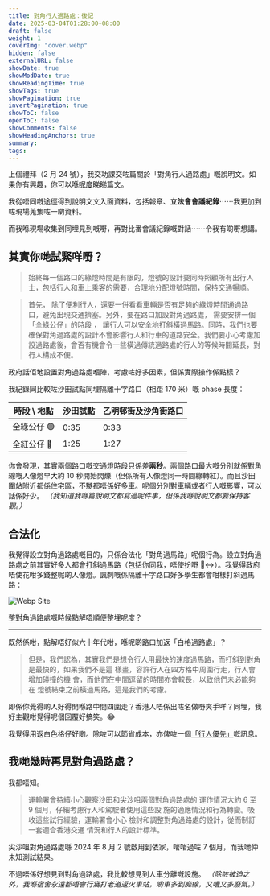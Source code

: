 ```yaml
---
title: 對角行人過路處：後記
date: 2025-03-04T01:28:00+08:00
draft: false
weight: 1
coverImg: "cover.webp"
hidden: false
externalURL: false
showDate: true
showModDate: true
showReadingTime: true
showTags: true
showPagination: true
invertPagination: true
showToC: false
openToC: false
showComments: false
showHeadingAnchors: true
summary: 
tags:
---
```

上個禮拜（2 月 24 號），我交功課交咗篇關於「對角行人過路處」嘅說明文。如果你有興趣，你可以喺[呢度](../../hidden/說明文)睇睇篇文。

我從唔同嘅途徑得到說明文文入面資料，包括報章、**立法會會議紀錄**⋯⋯我更加到咗現場蒐集咗一啲資料。

而我喺現場收集到同埋見到嘅嘢，再對比番會議紀錄嘅對話⋯⋯令我有啲嘢想講。

## 其實你哋試緊咩嘢？

> 始終每一個路口的綠燈時間是有限的，燈號的設計要同時照顧所有出行人士，包括行人和車上乘客的需要，合理地分配燈號時間，保持交通暢順。

> 首先， 除了便利行人，還要一併看看車輛是否有足夠的綠燈時間通過路口，避免出現交通擠塞。另外，要在路口加設對角過路處， 需要安排一個「全綠公仔」的時段 ， 讓行人可以安全地打斜橫過馬路。同時，我們也要確保對角過路處的設計不會影響行人和行車的道路安全。我們要小心考慮加設過路處後，會否有機會令一些橫過傳統過路處的行人的等候時間延長，對行人構成不便。

政府話佢地設置對角過路處嗰陣，考慮咗好多因素，但係實際操作係點樣？

我紀錄同比較咗沙田試點同埋隔離十字路口（相距 170 米）嘅 phase 長度：

| 時段 \\ 地點 | 沙田試點 | 乙明邨街及沙角街路口 |
| -------- | ---- | ---------- |
| 全綠公仔 🟢  | 0:35 | 0:33       |
| 全紅公仔 🛑  | 1:25 | 1:27       |

你會發現，其實兩個路口嘅交通燈時段只係差**兩秒**。兩個路口最大嘅分別就係對角線嘅人像燈早大約 10 秒開始閃爍（但係所有人像燈同一時間綠轉紅）。而且沙田圍站附近都係住宅區，不嬲都唔係好多車。呢個分別對車輛或者行人嘅影響，可以話係好少。
*（我知道我喺篇說明文都寫過呢件事，但係我喺說明文都要保持客觀。）*

## 合法化

我覺得設立對角過路處嘅目的，只係合法化「對角過馬路」呢個行為。設立對角過路處之前其實好多人都會打斜過馬路（包括你同我，唔使扮嘢 🙂‍↔️）。我覺得政府唔使花咁多錢整呢啲人像燈。諷刺嘅係隔離十字路口好多學生都會咁樣打斜過馬路：

![Webp Site](/images/img7.webp)

整對角過路處嘅時候點解唔順便整埋呢度？

---

既然係咁，點解唔好似六十年代咁，喺呢啲路口加返「白格過路處」？

> 但是，我們認為，其實我們是想令行人用最快的速度過馬路，而打斜到對角是最快的，如果我們不是這 樣畫，容許行人在四方格中周圍行走，行人會增加碰撞的機 會，而他們在中間逗留的時間亦會較長，以致他們未必能夠在 燈號結束之前橫過馬路，這是我們的考慮。

即係你覺得啲人好得閒喺路中間四圍走？香港人唔係出咗名做嘢爽手咩？同埋，我好主觀咁覺得呢個回覆好搞笑。😂

我覺得用返白色格仔好啲。除咗可以節省成本，亦俾咗一個[「行人優先」](https://www.td.gov.hk/tc/road_safety/road_users_code/index/chapter_5_for_all_drivers/zebra_crossings_/index.html)嘅訊息。

## 我哋幾時再見對角過路處？

我都唔知。

> 運輸署會持續小心觀察沙田和尖沙咀兩個對角過路處的 運作情況大約 6 至 9 個月，仔細考慮行人和駕駛者使用這些設 施的適應情況和行為轉變。吸收這些試行經驗，運輸署會小心 檢討和調整對角過路處的設計，從而制訂一套適合香港交通 情況和行人的設計標準。

尖沙咀對角過路處喺 2024 年 8 月 2 號啟用到依家，啱啱過咗 7 個月，而我哋仲未知測試結果。

不過唔係好想見到對角過路處，我比較想見到人車分離嘅設施。
*（除咗被迫之外，我喺宿舍永遠都唔會行窩打老道返火車站，啲車多到痴線，又嘈又多廢氣。）*